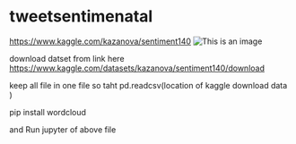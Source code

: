 # tweetsentimenatal
https://www.kaggle.com/kazanova/sentiment140
![This is an image](https://myoctocat.com/assets/images/base-octocat.svg)

download datset from  link here
https://www.kaggle.com/datasets/kazanova/sentiment140/download

keep all file in one file so taht pd.readcsv(location of kaggle download data )

pip install wordcloud

and 
Run jupyter of above file 
